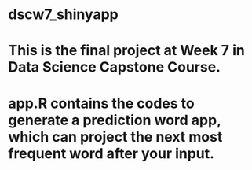 # dscw7_shinyapp
# This is the final project at Week 7 in Data Science Capstone Course.
# app.R contains the codes to generate a prediction word app, which can project the next most frequent word after your input.

